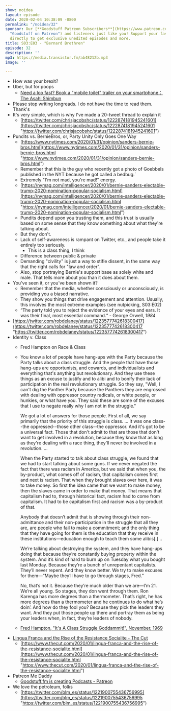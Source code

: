 ```yaml
---
show: noidea
layout: episode
date: 2020-02-04 10:38:09 -0800
permalink: "/noidea/32"
sponsor: Our [**Goodstuff Patreon Subscribers**](https://www.patreon.com/goodstuff
  "Goodstuff on Patreon") and listeners just like you! Support your favorite podcasts
  directly to get exclusive unedited episodes and more.
title: S03:E03 - "Bernard Brethren"
episode: 32
description: ''
mp3: https://media.transistor.fm/ab48212b.mp3
image: ''

---
```

* How was your brexit?
* Uber, but for poops
  * [Need a loo fast? Book a "mobile toilet" trailer on your smartphone：The Asahi Shimbun](http://www.asahi.com/ajw/articles/AJ202001260004.html)
* Please stop writing longreads. I do not have the time to read them. Thank's
* It's very simple, which is why I've made a 20-tweet thread to explain it
  * [https://twitter.com/chrisjacobshc/status/1222874181945241601](https://twitter.com/chrisjacobshc/status/1222874181945241601 "https://twitter.com/chrisjacobshc/status/1222874181945241601")
* Pundits vs. BernieBros, or, Party Unity Only Goes One Way
  * [https://www.nytimes.com/2020/01/31/opinion/sanders-bernie-bros.html](https://www.nytimes.com/2020/01/31/opinion/sanders-bernie-bros.html "https://www.nytimes.com/2020/01/31/opinion/sanders-bernie-bros.html")
  * Remember that this is the guy who recently got a photo of Goebbels published in the NYT because he got called a bedbug.\`
  * Extremely "I'm not mad, you're mad!" energy.
  * [https://nymag.com/intelligencer/2020/01/bernie-sanders-electable-trump-2020-nomination-popular-socialism.html](https://nymag.com/intelligencer/2020/01/bernie-sanders-electable-trump-2020-nomination-popular-socialism.html "https://nymag.com/intelligencer/2020/01/bernie-sanders-electable-trump-2020-nomination-popular-socialism.html")
  * Pundits depend upon you trusting them, and this trust is usually based on some sense that they know something about what they're talking about.
  * But they don't.
  * Lack of self-awareness is rampant on Twitter, etc., and people take it entirely too seriously.
    * This is a class thing, I think
  * Difference between public & private
  * Demanding "civility" is just a way to stifle dissent, in the same way that the right calls for "law and order".
  * Also, stop portraying Bernie's support base as solely white and male. That tells more about you than it does about them.
* You’ve seen it, or you’ve been shown it?
  * Remember that the media, whether consciously or unconsciously, is providing you a biased narrative.
  * They show you things that drive engagement and attention. Usually, this involves the most extreme examples (see nutpicking, S03:E02)
  * “The party told you to reject the evidence of your eyes and ears. It was their final, most essential command.“ - George Orwell, _1984_
* [https://twitter.com/robdelaney/status/1223577742618300417](https://twitter.com/robdelaney/status/1223577742618300417 "https://twitter.com/robdelaney/status/1223577742618300417")
* Identity v. Class
  * Fred Hampton on Race & Class
  * You know a lot of people have hang-ups with the Party because the Party talks about a class struggle. And the people that have those hang-ups are opportunists, and cowards, and individualists and everything that's anything but revolutionary. And they use these things as an excuse to justify and to alibi and to bonify their lack of participation in the real revolutionary struggle. So they say, "Well, I can't dig the Panther Party because the Panthers they are engrossed with dealing with oppressor country radicals, or white people, or hunkies, or what have you. They said these are some of the excuses that I use to negate really why I am not in the struggle."

    We got a lot of answers for those people. First of all, we say primarily that the priority of this struggle is class. ... It was one class--the oppressed--those other class--the oppressor. And it's got to be a universal fact. Those that don't admit to that are those that don't want to get involved in a revolution, because they know that as long as they're dealing with a race thing, they'll never be involved in a revolution. ...

    When the Party started to talk about class struggle, we found that we had to start talking about some guns. If we never negated the fact that there was racism in America, but we said that when you, the by-product, what comes off of racism, that capitalism comes first and next is racism. That when they brought slaves over here, it was to take money. So first the idea came that we want to make money, then the slaves came in order to make that money. That means that capitalism had to, through historical fact, racism had to come from capitalism. It had to be capitalism first and racism was a by-product of that.

    Anybody that doesn’t admit that is showing through their non-admittance and their non-participation in the struggle that all they are, are people who fail to make a commitment; and the only thing that they have going for them is the education that they receive in these institutions—education enough to teach them some alibis\[.\] ..

    We’re talking about destroying the system, and they have hang-ups doing that because they’re constantly buying property within the system. And it’s kind of hard to burn up on Tuesday what you bought last Monday. Because they’re a bunch of unrepentant capitalists. They’ll never repent. And they know better. We try to make excuses for them—“Maybe they’ll have to go through stages, Fred.”

    No, that’s not it. Because they’re much older than we are—I’m 21. We’re all young. So stages, they don went through them. Ron Karenga has more degrees than a thermometer. That’s right, he has more degrees than a thermometer and he continues to do what he’s doin’. And how do they fool you? Because they pick the leaders they want. And they put those people up there and portray them as being your leaders when, in fact, they’re leaders of nobody.
  * [Fred Hampton, "It's A Class Struggle Goddammit!", November, 1969](http://www.lfks.net/en/content/fred-hampton-its-class-struggle-goddammit-november-1969)
* [Lingua Franca and the Rise of the Resistance Socialite - The Cut](https://www.notion.so/S03-E03-31fa291c832a40938c7b57a9de572e28#724aabb06b43442bb311b6b218710647)
  * [https://www.thecut.com/2020/01/lingua-franca-and-the-rise-of-the-resistance-socialite.html](https://www.thecut.com/2020/01/lingua-franca-and-the-rise-of-the-resistance-socialite.html "https://www.thecut.com/2020/01/lingua-franca-and-the-rise-of-the-resistance-socialite.html")
* Patreon Me Daddy
  * [Goodstuff.fm is creating Podcasts - Patreon](https://www.patreon.com/goodstuff/posts)
* We love the petroleum, folks
  * [https://twitter.com/blm_es/status/1221900755436756995](https://twitter.com/blm_es/status/1221900755436756995 "https://twitter.com/blm_es/status/1221900755436756995")
